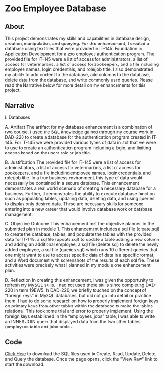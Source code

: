 # **Zoo Employee Database**

## About
This project demonstrates my skills and capabilities in database design, creation, manipulation, and querying. For this enhancement, I created a database using text files that were provided in IT-145: Foundation in Application Development for a zoo employee authentication program. The provided file for IT-145 were a list of access for administrators, a list of access for veterinarians, a list of access for zookeepers, and a file including employee names, login credentials, and role/job title. I also demonstrated my ability to add content to the database, add columns to the database, delete data from the database, and write commonly used queries.  Please read the Narrative below for more detail on my enhancements for this project. 

## Narrative
I.	Databases

A.	Artifact
The artifact for my database enhancement is a combination of two course. I used the SQL knowledge gained through my course work in DAD-220 to create a database for the authentication program created in IT-145. For IT-145 we were provided various types of data in .txt that we were to use to create an authentication program including a login, and limiting access based on the users role or job title.

B.	Justification
The provided file for IT-145 were a list of access for administrators, a list of access for veterinarians, a list of access for zookeepers, and a file including employee names, login credentials, and role/job title. In a true business environment, this type of data would necessarily be contained in a secure database. This enhancement demonstrates a real world scenario of creating a necessary database for a business. Further, it demonstrates the ability to execute database function such as populating tables, updating data, deleting data, and using queries to display only desired data. These are necessary skills for someone entering into a new career that would involve database work or database management.

C.	Objective Outcome
This enhancement met the objective planned in the submitted plan in module 1. This enhancement includes a sql file (create.sql) to create the database, tables, and populate the tables with the provided data for IT-145, a sql file (update.sql) to update a table adding a new column and adding an additional employee, a sql file (delete.sql) to delete the newly added employee, a sql file (queries.sql) which runs 10 different queries that one might want to use to access specific data of data in a specific format, and a Word document with screenshots of the results of each sql file. These activities were precisely what I planned in my module one enhancement plan.

D.	Reflection
In creating this enhancement, I was given the opportunity to refresh my MySQL skills. I had not used these skills since completing DAD-220 in term 19EW5. In DAD-220, we briefly touched on the concept of “foreign keys” in MySQL databases, but did not go into detail or practice them. I had to do some research on how to properly implement foreign keys on primary keys from other tables within the database to make the tables relational. This took some trial and error to properly implement. Using the foreign keys established in the “employees_jobs” table, I was able to write an INNER JOIN query that displayed data from the two other tables (employees table and jobs table).

## Code
[Click Here](https://github.com/troyrushing/troyrushing.github.io/blob/master/sqlfiles.zip) to download the SQL files used to Create, Read, Update, Delete, and Query the database. Once the page opens, click the "View Raw" link to start the download.
